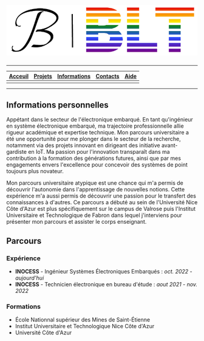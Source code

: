 # ![LOGO](./imgs/JB-BLT%20LOGO%20without%20bg.png "LOGO")

---

| [Acceuil](.) | [Projets](./projets) | [**Informations**](./information) | [Contacts](./contacts) | [Aide](./aide) |
| :---: | :---: | :---: | :---: | :---: |
| | | | |

---

## Informations personnelles

Appétant dans le secteur de l'électronique embarqué. En tant qu'ingénieur en système électronique embarqué, ma trajectoire professionnelle allie rigueur académique et expertise technique.
Mon parcours universitaire a été une opportunité pour me plonger dans le secteur de la recherche, notamment via des projets innovant en dirigeant des initiative avant-gardiste en IoT.
Ma passion pour l'innovation transparaît dans ma contribution à la formation des générations futures, ainsi que par mes engagements envers l'excellence pour concevoir des systèmes de point toujours plus novateur.

Mon parcours universitaire atypique est une chance qui m'a permis de découvrir l'autonomie dans l'apprentissage de nouvelles notions. Cette expérience m'a aussi permis de découvrir une passion pour le transfert des connaissances à d'autres. Ce parcours a débuté au sein de l'Université Nice Côte d'Azur est plus spécifiquement sur le campus de Valrose puis l'Institut Universitaire et Technologique de Fabron dans lequel j'interviens pour présenter mon parcours et assister le corps enseignant.

## Parcours

### Expérience

- **INOCESS** - Ingénieur Systèmes Électroniques Embarqués :
_oct. 2022 - aujourd'hui_
- **INOCESS** - Technicien électronique en bureau d'étude :
_aout 2021 - nov. 2022_

### Formations

- École Nationnal supérieur des Mines de Saint-Étienne
- Institut Universitaire et Technologique Nice Côte d'Azur
- Université Côte d'Azur
